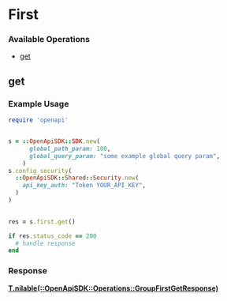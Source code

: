 # First


### Available Operations

* [get](#get)

## get

### Example Usage

```ruby
require 'openapi'


s = ::OpenApiSDK::SDK.new(
      global_path_param: 100,
      global_query_param: "some example global query param",
    )
s.config_security(
  ::OpenApiSDK::Shared::Security.new(
    api_key_auth: "Token YOUR_API_KEY",
  )
)

    
res = s.first.get()

if res.status_code == 200
  # handle response
end

```


### Response

**[T.nilable(::OpenApiSDK::Operations::GroupFirstGetResponse)](../../models/operations/groupfirstgetresponse.md)**

